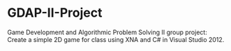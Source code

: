 GDAP-II-Project
===============

Game Development and Algorithmic Problem Solving II group project: Create a simple 2D game for class using XNA and C# in Visual Studio 2012.
